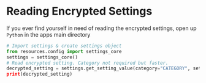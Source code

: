 
# Reading Encrypted Settings

If you ever find yourself in need of reading the encrypted settings, open up `Python` in the apps main directory

```py
# Import settings & create settings object
from resources.config import settings_core
settings = settings_core()
# Read encrypted setting. Category not required but faster. 
decrypted_setting = settings.get_setting_value(category="CATEGORY", setting="SETTING_ID)
print(decrypted_setting)
```
